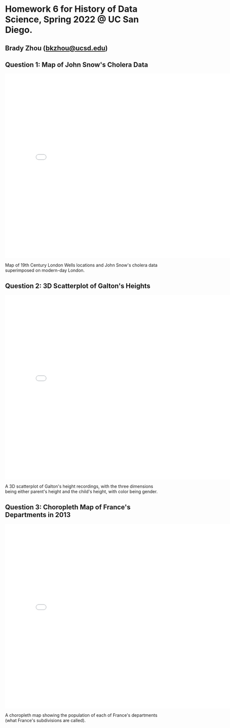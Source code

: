 # Homework 6 for History of Data Science, Spring 2022 @ UC San Diego.
## Brady Zhou (bkzhou@ucsd.edu)

## Question 1: Map of John Snow's Cholera Data
<iframe src='../snow-map.html' width=800 height=600 frameBorder=0></iframe>
<p>Map of 19th Century London Wells locations and John Snow's cholera data superimposed on modern-day London.</p>


## Question 2: 3D Scatterplot of Galton's Heights
<iframe src='../galton_scatter.html' width=800 height=600 frameBorder=0></iframe>
<p>A 3D scatterplot of Galton's height recordings, with the three dimensions being either parent's height and the child's height, with color being gender.</p>


## Question 3: Choropleth Map of France's Departments in 2013
<iframe src='../france_pop.html' width=800 height=600 frameBorder=0></iframe>
<p>A choropleth map showing the population of each of France's departments (what France's subdivisions are called).</p>
